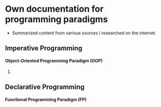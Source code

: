# Own documentation for programming paradigms

 - Summarized content from various sources I researched on the internet.

## Imperative Programming

#### Object-Oriented Programming Paradigm (OOP)

1. 



## Declarative Programming

#### Functional Programming Paradigm (FP)